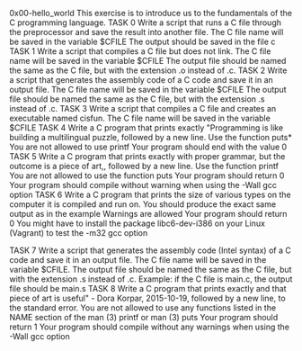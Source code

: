 0x00-hello_world
This exercise is to introduce us to the fundamentals of the C programming language.
TASK 0 Write a script that runs a C file through the preprocessor and save the result into another file.
The C file name will be saved in the variable $CFILE
The output should be saved in the file c
TASK 1 Write a script that compiles a C file but does not link.
The C file name will be saved in the variable $CFILE
The output file should be named the same as the C file, but with the extension .o instead of .c.
TASK 2 Write a script that generates the assembly code of a C code and save it in an output file.
The C file name will be saved in the variable $CFILE
The output file should be named the same as the C file, but with the extension .s instead of .c.
TASK 3 Write a script that compiles a C file and creates an executable named cisfun.
The C file name will be saved in the variable $CFILE
TASK 4 Write a C program that prints exactly "Programming is like building a multilingual puzzle, followed by a new line.
Use the function puts*
You are not allowed to use printf
Your program should end with the value 0
TASK 5 Write a C program that prints exactly with proper grammar, but the outcome is a piece of art,, followed by a new line.
Use the function printf
You are not allowed to use the function puts
Your program should return 0
Your program should compile without warning when using the -Wall gcc option
TASK 6 Write a C program that prints the size of various types on the computer it is compiled and run on.
You should produce the exact same output as in the example
Warnings are allowed
Your program should return 0
You might have to install the package libc6-dev-i386 on your Linux (Vagrant) to test the -m32 gcc option
 
TASK 7 Write a script that generates the assembly code (Intel syntax) of a C code and save it in an output file.
The C file name will be saved in the variable $CFILE.
The output file should be named the same as the C file, but with the extension .s instead of .c.
Example: if the C file is main.c, the output file should be main.s
TASK 8 Write a C program that prints exactly and that piece of art is useful" - Dora Korpar, 2015-10-19, followed by a new line, to the standard error.
You are not allowed to use any functions listed in the NAME section of the man (3) printf or man (3) puts
Your program should return 1
Your program should compile without any warnings when using the -Wall gcc option

